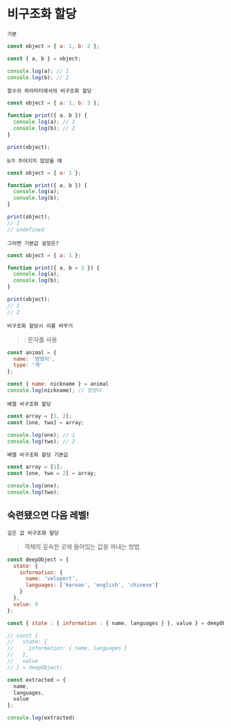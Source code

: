 # 비구조화 할당

`기본`
```js
const object = { a: 1, b: 2 };

const { a, b } = object;

console.log(a); // 1
console.log(b); // 2
```

`함수의 파라미터에서의 비구조화 할당`
```js
const object = { a: 1, b: 2 };

function print({ a, b }) {
  console.log(a); // 1
  console.log(b); // 2
}

print(object);
```
`b가 주어지지 않았을 때`
```js
const object = { a: 1 };

function print({ a, b }) {
  console.log(a);
  console.log(b);
}

print(object);
// 1
// undefined
```
`그러면 기본값 설정은?`
```js
const object = { a: 1 };

function print({ a, b = 2 }) {
  console.log(a);
  console.log(b);
}

print(object);
// 1
// 2
```
`비구조화 할당시 이름 바꾸기`
> : 문자를 사용
```js
const animal = {
  name: '멍멍이',
  type: '개'
};

const { name: nickname } = animal
console.log(nickname); // 멍멍이
```

`배열 비구조화 할당`
```js
const array = [1, 2];
const [one, two] = array;

console.log(one); // 1
console.log(two); // 2
```

`배열 비구조화 할당 기본값`
```js
const array = [1];
const [one, two = 2] = array;

console.log(one);
console.log(two);
```

## 숙련됐으면 다음 레벨!

`깊은 값 비구조화 할당`
> 객체의 깊숙한 곳에 들어있는 값을 꺼내는 방법
```js
const deepObject = {
  state: {
    information: {
      name: 'velopert',
      languages: ['korean', 'english', 'chinese']
    }
  },
  value: 5
};

const { state : { information : { name, languages } }, value } = deepObject; // name과 languages가 추출

// const {
//   state: {
//     information: { name, languages }
//   },
//   value
// } = deepObject;

const extracted = {
  name,
  languages,
  value
};

console.log(extracted)
```





